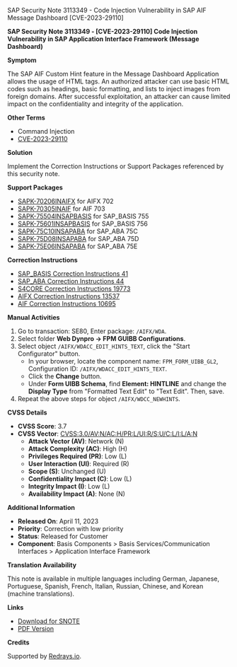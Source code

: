 SAP Security Note 3113349 - Code Injection Vulnerability in SAP AIF Message Dashboard [CVE-2023-29110]

**SAP Security Note 3113349 - [CVE-2023-29110] Code Injection Vulnerability in SAP Application Interface Framework (Message Dashboard)**

**Symptom**

The SAP AIF Custom Hint feature in the Message Dashboard Application allows the usage of HTML tags. An authorized attacker can use basic HTML codes such as headings, basic formatting, and lists to inject images from foreign domains. After successful exploitation, an attacker can cause limited impact on the confidentiality and integrity of the application.

**Other Terms**

- Command Injection
- [CVE-2023-29110](https://www.cve.org/CVERecord?id=CVE-2023-29110)

**Solution**

Implement the Correction Instructions or Support Packages referenced by this security note.

**Support Packages**

- [SAPK-70206INAIFX](https://me.sap.com/supportpackage/SAPK-70206INAIFX) for AIFX 702
- [SAPK-70305INAIF](https://me.sap.com/supportpackage/SAPK-70305INAIF) for AIF 703
- [SAPK-75504INSAPBASIS](https://me.sap.com/supportpackage/SAPK-75504INSAPBASIS) for SAP_BASIS 755
- [SAPK-75601INSAPBASIS](https://me.sap.com/supportpackage/SAPK-75601INSAPBASIS) for SAP_BASIS 756
- [SAPK-75C10INSAPABA](https://me.sap.com/supportpackage/SAPK-75C10INSAPABA) for SAP_ABA 75C
- [SAPK-75D08INSAPABA](https://me.sap.com/supportpackage/SAPK-75D08INSAPABA) for SAP_ABA 75D
- [SAPK-75E06INSAPABA](https://me.sap.com/supportpackage/SAPK-75E06INSAPABA) for SAP_ABA 75E

**Correction Instructions**

- [SAP_BASIS Correction Instructions 41](https://me.sap.com/corrins/0003113349/41)
- [SAP_ABA Correction Instructions 44](https://me.sap.com/corrins/0003113349/44)
- [S4CORE Correction Instructions 19773](https://me.sap.com/corrins/0003113349/19773)
- [AIFX Correction Instructions 13537](https://me.sap.com/corrins/0003113349/13537)
- [AIF Correction Instructions 10695](https://me.sap.com/corrins/0003113349/10695)

**Manual Activities**

1. Go to transaction: SE80, Enter package: `/AIFX/WDA`.
2. Select folder **Web Dynpro → FPM GUIBB Configurations**.
3. Select object `/AIFX/WDACC_EDIT_HINTS_TEXT`, click the "Start Configurator" button.
   - In your browser, locate the component name: `FPM_FORM_UIBB_GL2`, Configuration ID: `/AIFX/WDACC_EDIT_HINTS_TEXT`.
   - Click the **Change** button.
   - Under **Form UIBB Schema**, find **Element: HINTLINE** and change the **Display Type** from "Formatted Text Edit" to "Text Edit". Then, save.
4. Repeat the above steps for object `/AIFX/WDCC_NEWHINTS`.

**CVSS Details**

- **CVSS Score**: 3.7
- **CVSS Vector**: [CVSS:3.0/AV:N/AC:H/PR:L/UI:R/S:U/C:L/I:L/A:N](https://www.cve.org/CVERecord?id=CVE-2023-29110)
  - **Attack Vector (AV)**: Network (N)
  - **Attack Complexity (AC)**: High (H)
  - **Privileges Required (PR)**: Low (L)
  - **User Interaction (UI)**: Required (R)
  - **Scope (S)**: Unchanged (U)
  - **Confidentiality Impact (C)**: Low (L)
  - **Integrity Impact (I)**: Low (L)
  - **Availability Impact (A)**: None (N)

**Additional Information**

- **Released On**: April 11, 2023
- **Priority**: Correction with low priority
- **Status**: Released for Customer
- **Component**: Basis Components > Basis Services/Communication Interfaces > Application Interface Framework

**Translation Availability**

This note is available in multiple languages including German, Japanese, Portuguese, Spanish, French, Italian, Russian, Chinese, and Korean (machine translations).

**Links**

- [Download for SNOTE](https://notesdownloads.sap.com/note/0040000000433912023)
- [PDF Version](https://userapps.support.sap.com/sap/support/sfm/notes/print/0003113349?language=en-US&token=3C72272410F4C30C3794D6022E230065)

**Credits**

Supported by [Redrays.io](https://redrays.io).